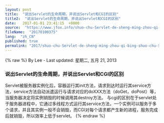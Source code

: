 ```yaml
---
layout: post
title:  "说出Servlet的生命周期，并说出Servlet和CGI的区别"
title2:  "说出Servlet的生命周期，并说出Servlet和CGI的区别"
date:   2017-01-01 23:41:15  +0800
source:  "https://www.jfox.info/shuo-chu-Servlet-de-sheng-ming-zhou-qi-bing-shuo-chu-Servlet-he-CGI-de-qu-bie.html"
fileName:  "20170100375"
lang:  "zh_CN"
published: true
permalink: "2017/shuo-chu-Servlet-de-sheng-ming-zhou-qi-bing-shuo-chu-Servlet-he-CGI-de-qu-bie.html"
---
```

{% raw %}
By Lee - Last updated: 星期二, 五月 21, 2013

### 说出Servlet的生命周期，并说出Servlet和CGI的区别

Servlet被服务器实例化后，容器运行其init方法，请求到达时运行其service方法，service方法自动派遣运行与请求对应的doXXX方法（doGet，doPost）等，当服务器决定将实例销毁的时候调用其destroy方法。
与cgi的区别在于servlet处于服务器进程中，它通过多线程方式运行其service方法，一个实例可以服务于多个请求，并且其实例一般不会销毁，而CGI对每个请求都产生新的进程，服务完成后就销毁，所以效率上低于servlet。
{% endraw %}
